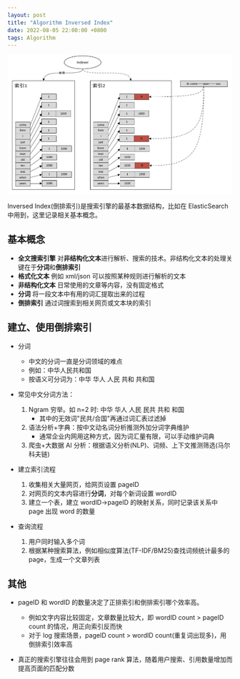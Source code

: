 ```yaml
---
layout: post
title: "Algorithm Inversed Index"
date: 2022-08-05 22:00:00 +0800
tags: Algorithm
---
```


![Inversed Index](/assets/images/2022-08-05-Algorithm_Inverted_Index_Basic_1.png)

Inversed Index(倒排索引)是搜索引擎的最基本数据结构，比如在 ElasticSearch 中用到，这里记录相关基本概念。

## 基本概念

- **全文搜索引擎**
  对**非结构化文本**进行解析、搜索的技术。非结构化文本的处理关键在于**分词**和**倒排索引**
- **格式化文本**
  例如 xml/json 可以按照某种规则进行解析的文本
- **非结构化文本**
  日常使用的文章等内容，没有固定格式
- **分词**
  将一段文本中有用的词汇提取出来的过程
- **倒排索引**
  通过词搜索到相关网页或文本块的索引

## 建立、使用倒排索引

- 分词

  - 中文的分词一直是分词领域的难点
  - 例如：中华人民共和国
  - 按语义可分词为：中华 华人 人民 共和 共和国

- 常见中文分词方法：

  1. Ngram 穷举。如 n=2 时: 中华 华人 人民 民共 共和 和国
     - 其中的无效词"民共/合国"再通过词汇表过滤掉
  2. 语法分析+字典：按中文动名词分析推测外加分词字典维护
     - 通常企业内网用这种方式，因为词汇量有限，可以手动维护词典
  3. 爬虫+大数据 AI 分析：根据语义分析(NLP)、词频、上下文推测筛选(马尔科夫链)

- 建立索引流程

  1.  收集相关大量网页，给网页设置 pageID
  2.  对网页的文本内容进行**分词**，对每个新词设置 wordID
  3.  建立一个表，建立 wordID->pageID 的映射关系，同时记录该关系中 page 出现 word 的数量

- 查询流程
  1. 用户同时输入多个词
  2. 根据某种搜索算法，例如相似度算法(TF-IDF/BM25)查找词频统计最多的 page，生成一个文章列表

## 其他

- pageID 和 wordID 的数量决定了正排索引和倒排索引哪个效率高。

  - 例如文字内容比较固定，文章数量比较大，即 wordID count > pageID count 的情况，用正向索引反而快
  - 对于 log 搜索场景，pageID count > wordID count(重复词出现多)，用倒排索引效率高

- 真正的搜索引擎往往会用到 page rank 算法，随着用户搜索、引用数量增加而提高页面的匹配分数
